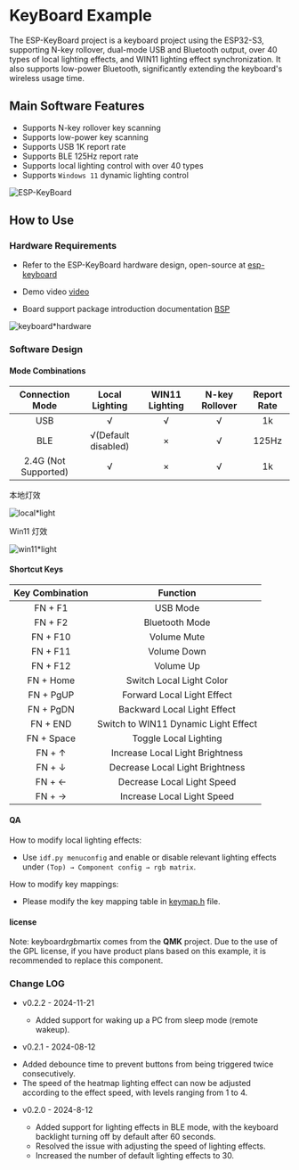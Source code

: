# KeyBoard Example

The ESP-KeyBoard project is a keyboard project using the ESP32-S3, supporting N-key rollover, dual-mode USB and Bluetooth output, over 40 types of local lighting effects, and WIN11 lighting effect synchronization. It also supports low-power Bluetooth, significantly extending the keyboard's wireless usage time.

## Main Software Features

* Supports N-key rollover key scanning
* Supports low-power key scanning
* Supports USB 1K report rate
* Supports BLE 125Hz report rate
* Supports local lighting control with over 40 types
* Supports `Windows 11` dynamic lighting control

![ESP-KeyBoard](https://dl.espressif.com/esp-iot-solution/static/keyboard.jpg)

## How to Use

### Hardware Requirements

* Refer to the ESP-KeyBoard hardware design, open-source at [esp-keyboard](https://oshwhub.com/esp-college/esp-keyboard)

* Demo video [video](https://www.bilibili.com/video/BV1yi421C7qV/?share*source=copy*web&vd_source=7e24f4cefdafbd8477369f33616312a9)

* Board support package introduction documentation [BSP](./components/esp32*s3*kbd_kit/README.md)

![keyboard*hardware](https://dl.espressif.com/esp-iot-solution/static/keyboard*1.gif)

### Software Design

#### Mode Combinations

|   Connection Mode    |   Local Lighting    | WIN11 Lighting | N-key Rollover | Report Rate |
| :------------------: | :-----------------: | :------------: | :------------: | :---------: |
|         USB          |          √          |       √        |       √        |     1k      |
|         BLE          | √(Default disabled) |       ×        |       √        |    125Hz    |
| 2.4G (Not Supported) |          √          |       ×        |       √        |     1k      |

本地灯效

![local*light](https://dl.espressif.com/esp-iot-solution/static/keyboard*2.gif)

Win11 灯效

![win11*light](https://dl.espressif.com/esp-iot-solution/static/keyboard*3.gif)

#### Shortcut Keys

| Key Combination |               Function               |
| :-------------: | :----------------------------------: |
|     FN + F1     |               USB Mode               |
|     FN + F2     |            Bluetooth Mode            |
|    FN + F10     |             Volume Mute              |
|    FN + F11     |             Volume Down              |
|    FN + F12     |              Volume Up               |
|    FN + Home    |       Switch Local Light Color       |
|    FN + PgUP    |      Forward Local Light Effect      |
|    FN + PgDN    |     Backward Local Light Effect      |
|    FN + END     | Switch to WIN11 Dynamic Light Effect |
|   FN + Space    |        Toggle Local Lighting         |
|     FN + ↑      |   Increase Local Light Brightness    |
|     FN + ↓      |   Decrease Local Light Brightness    |
|     FN + ←      |      Decrease Local Light Speed      |
|     FN + →      |      Increase Local Light Speed      |

#### QA

How to modify local lighting effects:

  * Use `idf.py menuconfig` and enable or disable relevant lighting effects under `(Top) → Component config → rgb matrix`.

How to modify key mappings:

  * Please modify the key mapping table in [keymap.h](./components/esp32*s3*kbd_kit/include/bsp/keymap.h) file.

#### license

Note: keyboard*rgb*martix comes from the **QMK** project. Due to the use of the GPL license, if you have product plans based on this example, it is recommended to replace this component.

### Change LOG

* v0.2.2 - 2024-11-21

  * Added support for waking up a PC from sleep mode (remote wakeup).

* v0.2.1 - 2024-08-12

- Added debounce time to prevent buttons from being triggered twice consecutively.
- The speed of the heatmap lighting effect can now be adjusted according to the effect speed, with levels ranging from 1 to 4.

* v0.2.0 - 2024-8-12

  * Added support for lighting effects in BLE mode, with the keyboard backlight turning off by default after 60 seconds.
  * Resolved the issue with adjusting the speed of lighting effects.
  * Increased the number of default lighting effects to 30.